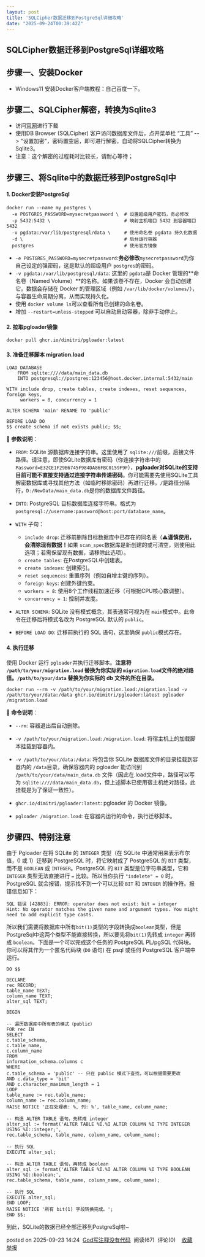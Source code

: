 ```yaml
---
layout: post
title: 'SQLCipher数据迁移到PostgreSql详细攻略'
date: "2025-09-24T00:39:42Z"
---
```

SQLCipher数据迁移到PostgreSql详细攻略
----------------------------

步骤一、安装Docker
------------

*   Windows11 安装Docker客户端教程：自己百度一下。

步骤二、SQLCipher解密，转换为Sqlite3
--------------------------

*   访问[官网](https://sqlitebrowser.org/dl/)进行下载
*   使用DB Browser (SQLCipher) 客户访问数据库文件后，点开菜单栏 “工具” --> "设置加密"，密码置空后，即可进行解密，自动将SQLCipher转换为Sqlite3。
*   注意：这个解密的过程耗时比较长，请耐心等待；

步骤三、将Sqlite中的数据迁移到PostgreSql中
-----------------------------

#### 1\. Docker安装PostgreSql

    docker run --name my_postgres \
      -e POSTGRES_PASSWORD=mysecretpassword \  # 设置超级用户密码，务必修改
      -p 5432:5432 \                           # 映射主机端口 5432 到容器端口 5432
      -v pgdata:/var/lib/postgresql/data \     # 使用命名卷 pgdata 持久化数据
      -d \                                     # 后台运行容器
      postgres                                 # 使用官方镜像
    

*   `-e POSTGRES_PASSWORD=mysecretpassword`: ​**务必修改**​ `mysecretpassword`为你自己设定的强密码，这是默认的超级用户 `postgres`的密码。
*   `-v pgdata:/var/lib/postgresql/data`: 这里的 `pgdata`是 Docker 管理的**命名卷（Named Volume）​**的名称。如果该卷不存在，Docker 会自动创建它。数据会存储在 Docker 的管理区域（例如 `/var/lib/docker/volumes/`），与容器生命周期分离，从而实现持久化。
*   使用 `docker volume ls`可以查看所有已创建的命名卷。
*   增加 `--restart=unless-stopped` 可以自动启动容器，除非手动停止。

#### 2\. 拉取pgloader镜像

    docker pull ghcr.io/dimitri/pgloader:latest
    

#### 3\. 准备迁移脚本 migration.load

    LOAD DATABASE
        FROM sqlite:////data/main_data.db
        INTO postgresql://postgres:123456@host.docker.internal:5432/main
    
    WITH include drop, create tables, create indexes, reset sequences, foreign keys,
         workers = 8, concurrency = 1
    
    ALTER SCHEMA 'main' RENAME TO 'public'
    
    BEFORE LOAD DO
    $$ create schema if not exists public; $$;
    

**🔔 参数说明**​：

*   ​`FROM`: SQLite 源数据库连接字符串。这里使用了 `sqlite:///`前缀，后接文件路径。请注意，即使SQLite数据库有密码（你连接字符串中的`Password=E32CE1F29B6745F984DA86FBC0159F9F`），​**pgloader对SQLite的支持目前可能不直接支持通过连接字符串传递密码**。你可能需要先使用SQLite工具解密数据库或寻找其他方法（如临时移除密码）再进行迁移。`/`是路径分隔符，`D:/NewData/main_data.db`是你的数据库文件路径。
    
*   ​`INTO`: PostgreSQL 目标数据库连接字符串。格式为 `postgresql://username:password@host:port/database_name`。
    
*   ​`WITH` 子句：
    
    *   `include drop`: 迁移前删除目标数据库中已存在的同名表（**⚠️谨慎使用，会清除现有数据！​**​ 如果 `scan_spec`数据库是新创建的或可清空，则使用此选项；若需保留现有数据，请移除此选项）。
    *   `create tables`: 在PostgreSQL中创建表。
    *   `create indexes`: 创建索引。
    *   `reset sequences`: 重置序列（例如自增主键的序列）。
    *   `foreign keys`: 创建外键约束。
    *   `workers = 8`: 使用8个工作线程加速迁移（可根据CPU核心数调整）。
    *   `concurrency = 1`: 控制并发度。
*   ​`ALTER SCHEMA`: SQLite 没有模式概念，其表通常可视为在 `main`模式中。此命令在迁移后将模式名改为 PostgreSQL 默认的 `public`。
    
*   ​`BEFORE LOAD DO`: 迁移前执行的 SQL 语句，这里确保 `public`模式存在。
    

#### 4\. 执行迁移

使用 Docker 运行 `pgloader`并执行迁移脚本。​**注意将 `/path/to/your/migration.load` 替换为你实际的 `migration.load`文件的绝对路径。`/path/to/your/data` 替换为你实际的 db 文件的所在目录。**

    docker run --rm -v /path/to/your/migration.load:/migration.load -v /path/to/your/data:/data ghcr.io/dimitri/pgloader:latest pgloader /migration.load
    

**🔔 命令说明**​：

*   `--rm`: 容器退出后自动删除。
    
*   `-v /path/to/your/migration.load:/migration.load`: 将宿主机上的加载脚本挂载到容器内。
    
*   `-v /path/to/your/data:/data`: 将包含你 SQLite 数据库文件的目录挂载到容器内的 `/data`目录，确保容器内的 pgloader 能访问到 `/path/to/your/data/main_data.db` 文件（因此在.load文件中，路径可以写为 `sqlite:////data/main_data.db`，但上述脚本已使用宿主机绝对路径，此挂载是为了保证一致性）。
    
*   `ghcr.io/dimitri/pgloader:latest`: pgloader 的 Docker 镜像。
    
*   `pgloader /migration.load`: 在容器内运行的命令，执行迁移脚本。
    

步骤四、特别注意
--------

由于 Pgloader 在将 SQLite 的 `INTEGER` 类型（在 SQLite 中通常用来表示布尔值，0 或 1）迁移到 PostgreSQL 时，将它映射成了 PostgreSQL 的 `BIT` 类型，而不是 `BOOLEAN` 或 `INTEGER`。PostgreSQL 的 `BIT` 类型是位字符串类型，它和 `INTEGER` 类型无法直接进行 `=` 比较。所以当你执行 `"isdelete" = 0` 时，PostgreSQL 就会报错，提示找不到一个可以比较 `BIT` 和 `INTEGER` 的操作符。报错信息如下：

    SQL 错误 [42883]: ERROR: operator does not exist: bit = integer
    Hint: No operator matches the given name and argument types. You might need to add explicit type casts.
    

所以我们需要将数据库中所有`bit(1)`类型的字段转换成`boolean`类型，但是PostgreSql中这两个类型不能直接转换，所以要先将`bit(1)`先转成 `integer` 再转成 `boolean`。下面是一个可以完成这个任务的 PostgreSQL PL/pgSQL 代码块。你可以将其作为一个匿名代码块 (`DO` 语句) 在 psql 或任何 PostgreSQL 客户端中运行。

    DO $$
    
    DECLARE
    rec RECORD;
    table_name TEXT;
    column_name TEXT;
    alter_sql TEXT;
    
    BEGIN
    
    -- 遍历数据库中所有表的模式（public）
    FOR rec IN
    SELECT
    c.table_schema,
    c.table_name,
    c.column_name
    FROM
    information_schema.columns c
    WHERE
    c.table_schema = 'public' -- 只在 public 模式下查找，可以根据需要更改
    AND c.data_type = 'bit'
    AND c.character_maximum_length = 1
    LOOP
    table_name := rec.table_name;
    column_name := rec.column_name;
    RAISE NOTICE '正在处理表: %, 列: %', table_name, column_name;
    
    -- 构造 ALTER TABLE 语句，先转成 integer
    alter_sql := format('ALTER TABLE %I.%I ALTER COLUMN %I TYPE INTEGER USING %I::integer;',
    rec.table_schema, table_name, column_name, column_name);
    
    -- 执行 SQL
    EXECUTE alter_sql;
    
    -- 构造 ALTER TABLE 语句，再转成 boolean
    alter_sql := format('ALTER TABLE %I.%I ALTER COLUMN %I TYPE BOOLEAN USING %I::boolean;',
    rec.table_schema, table_name, column_name, column_name);
    
    -- 执行 SQL
    EXECUTE alter_sql;
    END LOOP;
    RAISE NOTICE '所有 bit(1) 字段转换完成。';
    END $$;
    

到此，SQLite的数据已经全部迁移到PostgreSql啦~

posted on 2025-09-23 14:24  [God写注释没有代码](https://www.cnblogs.com/tony-god)  阅读(67)  评论(0)    [收藏](javascript:void\(0\))  [举报](javascript:void\(0\))